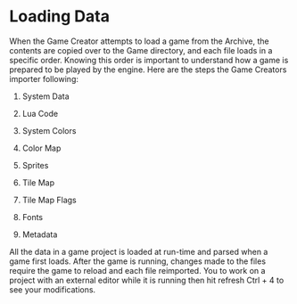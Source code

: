 # Loading Data

When the Game Creator attempts to load a game from the Archive, the contents are copied over to the Game directory, and each file loads in a specific order. Knowing this order is important to understand how a game is prepared to be played by the engine. Here are the steps the Game Creators importer following:

1. System Data

2. Lua Code

3. System Colors

4. Color Map

5. Sprites

6. Tile Map

7. Tile Map Flags

8. Fonts

9. Metadata

All the data in a game project is loaded at run-time and parsed when a game first loads. After the game is running, changes made to the files require the game to reload and each file reimported. You to work on a project with an external editor while it is running then hit refresh Ctrl + 4 to see your modifications. 

